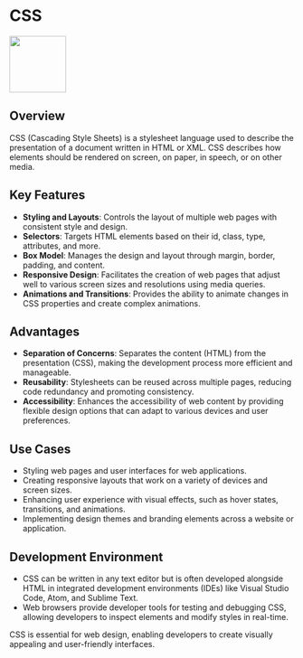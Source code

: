 # CSS

<img src="https://upload.wikimedia.org/wikipedia/commons/d/d5/CSS3_logo_and_wordmark.svg" height="100">

## Overview

CSS (Cascading Style Sheets) is a stylesheet language used to describe the presentation of a document written in HTML or XML. CSS describes how elements should be rendered on screen, on paper, in speech, or on other media.

## Key Features

- **Styling and Layouts**: Controls the layout of multiple web pages with consistent style and design.
- **Selectors**: Targets HTML elements based on their id, class, type, attributes, and more.
- **Box Model**: Manages the design and layout through margin, border, padding, and content.
- **Responsive Design**: Facilitates the creation of web pages that adjust well to various screen sizes and resolutions using media queries.
- **Animations and Transitions**: Provides the ability to animate changes in CSS properties and create complex animations.

## Advantages

- **Separation of Concerns**: Separates the content (HTML) from the presentation (CSS), making the development process more efficient and manageable.
- **Reusability**: Stylesheets can be reused across multiple pages, reducing code redundancy and promoting consistency.
- **Accessibility**: Enhances the accessibility of web content by providing flexible design options that can adapt to various devices and user preferences.

## Use Cases

- Styling web pages and user interfaces for web applications.
- Creating responsive layouts that work on a variety of devices and screen sizes.
- Enhancing user experience with visual effects, such as hover states, transitions, and animations.
- Implementing design themes and branding elements across a website or application.

## Development Environment

- CSS can be written in any text editor but is often developed alongside HTML in integrated development environments (IDEs) like Visual Studio Code, Atom, and Sublime Text.
- Web browsers provide developer tools for testing and debugging CSS, allowing developers to inspect elements and modify styles in real-time.

CSS is essential for web design, enabling developers to create visually appealing and user-friendly interfaces.
